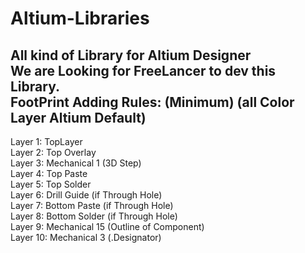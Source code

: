 # Altium-Libraries  
All kind of Library for Altium Designer  
We are Looking for FreeLancer to dev this Library.  
FootPrint Adding Rules: (Minimum) (all Color Layer Altium Default)  
--------------------------------------------------------------------  
Layer 1: TopLayer  
Layer 2: Top Overlay  
Layer 3: Mechanical 1 (3D Step)  
Layer 4: Top Paste  
Layer 5: Top Solder  
Layer 6: Drill Guide  (if Through Hole)  
Layer 7: Bottom Paste (if Through Hole)  
Layer 8: Bottom Solder (if Through Hole)  
Layer 9: Mechanical 15 (Outline of Component)  
Layer 10: Mechanical 3 (.Designator)  



